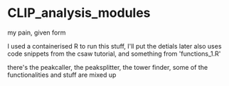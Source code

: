# CLIP_analysis_modules
my pain, given form

I used a containerised R to run this stuff, I'll put the detials later
also uses code snippets from the csaw tutorial, and something from 'functions_1.R'


there's the peakcaller, the peaksplitter, the tower finder, some of the functionalities and stuff are mixed up

